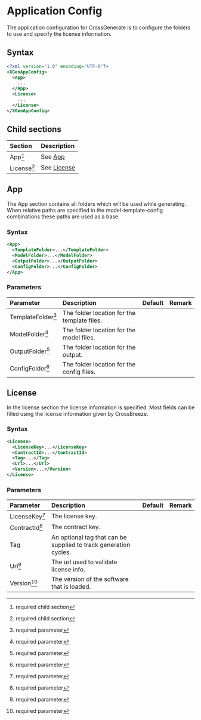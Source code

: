 # Application Config

The application configuration for CrossGenerate is to configure the folders to use and specify the license information.

## Syntax

``` xml
<?xml version="1.0" encoding="UTF-8"?>
<XGenAppConfig>
  <App>
    ...
  </App>
  <License>
    ...
  </License>
</XGenAppConfig>
```

## Child sections
| Section                             | Description |
|:---                                 |:--- |
| App[^1]                             | See [App](#app) |
| License[^1]                         | See [License](#license) |


## App
The App section contains all folders which will be used while generating. When relative paths are specified in the model-template-config combinations these paths are used as a base.

### Syntax
``` xml
<App>
  <TemplateFolder>...</TemplateFolder>
  <ModelFolder>...</ModelFolder>
  <OutputFolder>...</OutputFolder>
  <ConfigFolder>...</ConfigFolder>
</App>
```

### Parameters
| Parameter                           | Description | Default | Remark |
|:---                                 |:--- |:--- |:--- |
| TemplateFolder[^2]                  | The folder location for the template files. | | |
| ModelFolder[^2]                     | The folder location for the model files. | | |
| OutputFolder[^2]                    | The folder location for the output. | | |
| ConfigFolder[^2]                    | The folder location for the config files. | | |


## License
In the license section the license information is specified. Most fields can be filled using the license information given by CrossBreeze.

### Syntax
``` xml
<License>
  <LicenseKey>...</LicenseKey>
  <ContractId>...</ContractId>
  <Tag>...</Tag>
  <Url>...</Url>
  <Version>...</Version>
</License>
```

### Parameters
| Parameter                           | Description | Default | Remark |
|:---                                 |:--- |:--- |:--- |
| LicenseKey[^2]                      | The license key. | | |
| ContractId[^2]                      | The contract key. | | |
| Tag                                 | An optional tag that can be supplied to track generation cycles. | | |
| Url[^2]                             | The url used to validate license info. | | |
| Version[^2] | The version of the software that is loaded. | | |


[comment]: Footnotes
[^1]: required child section
[^2]: required parameter